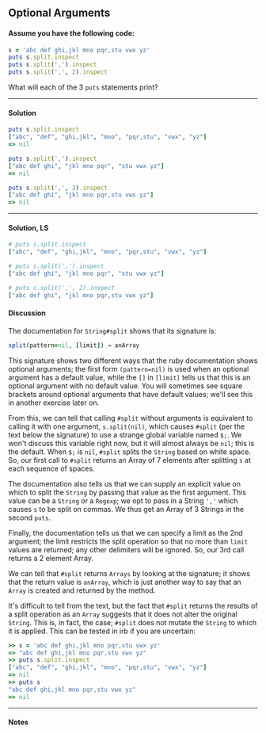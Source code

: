 ## Optional Arguments
#### Assume you have the following code:
```ruby
s = 'abc def ghi,jkl mno pqr,stu vwx yz'
puts s.split.inspect
puts s.split(',').inspect
puts s.split(',', 2).inspect
```
What will each of the 3 `puts` statements print?
___
#### Solution
```ruby
puts s.split.inspect
["abc", "def", "ghi,jkl", "mno", "pqr,stu", "vwx", "yz"]
=> nil
```
```ruby
puts s.split(',').inspect
["abc def ghi", "jkl mno pqr", "stu vwx yz"]
=> nil
```
```ruby
puts s.split(',', 2).inspect
["abc def ghi", "jkl mno pqr,stu vwx yz"]
=> nil
```
___
#### Solution, LS
```ruby
# puts s.split.inspect
["abc", "def", "ghi,jkl", "mno", "pqr,stu", "vwx", "yz"]

# puts s.split(',').inspect
["abc def ghi", "jkl mno pqr", "stu vwx yz"]

# puts s.split(',', 2).inspect
["abc def ghi", "jkl mno pqr,stu vwx yz"]
```
#### Discussion
The documentation for `String#split` shows that its signature is:
```ruby
split(pattern=nil, [limit]) → anArray
```
This signature shows two different ways that the ruby documentation shows optional arguments; the first form `(pattern=nil)` is used when an optional argument has a default value, while the `[]` in `[limit]` tells us that this is an optional argument with no default value. You will sometimes see square brackets around optional arguments that have default values; we'll see this in another exercise later on.

From this, we can tell that calling `#split` without arguments is equivalent to calling it with one argument, `s.split(nil)`, which causes `#split` (per the text below the signature) to use a strange global variable named `$;`. We won't discuss this variable right now, but it will almost always be `nil`; this is the default. When `$;` is `nil`, `#split` splits the `String` based on white space. So, our first call to `#split` returns an Array of 7 elements after splitting `s` at each sequence of spaces.

The documentation also tells us that we can supply an explicit value on which to split the `String` by passing that value as the first argument. This value can be a `String` or a `Regexp`; we opt to pass in a String `','` which causes `s` to be split on commas. We thus get an Array of 3 Strings in the second `puts`.

Finally, the documentation tells us that we can specify a limit as the 2nd argument; the limit restricts the split operation so that no more than `limit` values are returned; any other delimiters will be ignored. So, our 3rd call returns a 2 element Array.

We can tell that `#split` returns `Arrays` by looking at the signature; it shows that the return value is `anArray`, which is just another way to say that an `Array` is created and returned by the method.

It's difficult to tell from the text, but the fact that `#split` returns the results of a split operation as an `Array` suggests that it does not alter the original `String`. This is, in fact, the case; `#split` does not mutate the `String` to which it is applied. This can be tested in irb if you are uncertain:
```ruby
>> s = 'abc def ghi,jkl mno pqr,stu vwx yz'
=> "abc def ghi,jkl mno pqr,stu vwx yz"
>> puts s.split.inspect
["abc", "def", "ghi,jkl", "mno", "pqr,stu", "vwx", "yz"]
=> nil
>> puts s
"abc def ghi,jkl mno pqr,stu vwx yz"
=> nil
```
___
#### Notes
